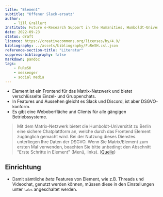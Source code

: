 ```yaml
---
title: "Element"
subtitle: "Offener Slack-ersatz"
author: 
	- Till Grallert
Institute: Future e-Research Support in the Humanities, Humboldt-Universität zu Berlin
date: 2022-09-23
status: draft
licence: https://creativecommons.org/licenses/by/4.0/
bibliography: ../assets/bibliography/FuReSH.csl.json
reference-section-title: "Literatur"
suppress-bibliography: false
markdown: pandoc
tags:
    - FuReSH
    - messenger
    - social media
---
```


- Element ist ein Frontend für das Matrix-Netzwerk und bietet verschlüsselte Einzel- und Gruppenchats. 
- In Features und Aussehen gleicht es Slack und Discord, ist aber DSGVO-konform. 
- Es gibt eine Weboberfläche und Clients für alle gängigen Betriebssysteme.

>Mit dem Matrix-Netzwerk bietet die Humboldt-Universität zu Berlin eine sichere Chatplattform an, welche durch das Frontend Element zugänglich gemacht wird. Bei der Nutzung dieses Dienstes unterliegen Ihre Daten der DSGVO. Wenn Sie Matrix/Element zum ersten Mal verwenden, beachten Sie bitte unbedingt den Abschnitt "Erste Schritte in Element" (Menü, links). ([Quelle](https://www.cms.hu-berlin.de/de/dl/kommunikation/matrix/matrix-element))

## Einrichtung

- Damit sämtliche *beta* Features von Element, wie z.B. Threads und Videochat, genutzt werden können, müssen diese in den Einstellungen unter `labs` angeschaltet werden.